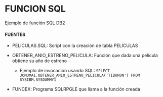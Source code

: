# FUNCION SQL

Ejemplo de función SQL DB2

#### FUENTES

- PELICULAS.SQL: Script con la creación de tabla PELICULAS
- OBTENER_ANIO_ESTRENO_PELICULA: Función que dada una película obtiene su año de estreno

  - Ejemplo de invocación usando SQL: `SELECT JOMUMA1.OBTENER_ANIO_ESTRENO_PELICULA('TIBURON') FROM SYSIBM.SYSDUMMY1`

- FUNCEX: Programa SQLRPGLE que llama a la función creada
